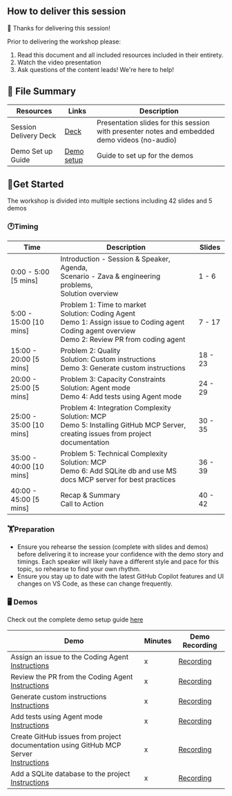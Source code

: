 ## How to deliver this session

🥇 Thanks for delivering this session!

Prior to delivering the workshop please:

1.  Read this document and all included resources included in their entirety.
2.  Watch the video presentation
3.  Ask questions of the content leads! We're here to help!


## 📁 File Summary

| Resources          | Links                            | Description |
|-------------------|----------------------------------|-------------------|
| Session Delivery Deck     |  [Deck](https://aka.ms/) | Presentation slides for this session with presenter notes and embedded demo videos (no-audio) |
| Demo Set up Guide     |  [Demo setup](./00-setup/demo-setup.md) | Guide to set up for the demos |


## 🚀Get Started

The workshop is divided into multiple sections including 42 slides and 5 demos

### 🕐Timing

| Time        | Description | Slides
--------------|------------- |-------------
0:00 - 5:00 [5 mins]  | Introduction - Session & Speaker, <br> Agenda, <br> Scenario - Zava & engineering problems, <br> Solution overview | 1 - 6
5:00 - 15:00 [10 mins]  | Problem 1: Time to market <br> Solution: Coding Agent <br> Demo 1: Assign issue to Coding agent <br> Coding agent overview <br> Demo 2: Review PR from coding agent | 7 - 17
15:00 - 20:00 [5 mins] | Problem 2: Quality <br> Solution: Custom instructions <br> Demo 3: Generate custom instructions | 18 - 23
20:00 - 25:00 [5 mins]  | Problem 3: Capacity Constraints <br> Solution: Agent mode <br> Demo 4: Add tests using Agent mode | 24 - 29
25:00 - 35:00 [10 mins]  | Problem 4: Integration Complexity <br> Solution: MCP <br> Demo 5: Installing GitHub MCP Server, creating issues from project documentation |30 - 35
35:00 - 40:00 [10 mins]  | Problem 5: Technical Complexity <br> Solution: MCP <br> Demo 6: Add SQLite db and use MS docs MCP server for best practices| 36 - 39
40:00 - 45:00 [5 mins]  | Recap & Summary <br> Call to Action | 40 - 42

### 🏋️Preparation

- Ensure you rehearse the session (complete with slides and demos) before delivering it to increase your confidence with the demo story and timings. Each speaker will likely have a different style and pace for this topic, so rehearse to find your own rhythm.
- Ensure you stay up to date with the latest GitHub Copilot features and UI changes on VS Code, as these can change frequently.


### 🖥️ Demos

Check out the complete demo setup guide [here](./00-setup/demo-setup.md)

| Demo        | Minutes | Demo Recording 
--------------|------------- | ---------------
Assign an issue to the Coding Agent <br> [Instructions](./01-coding-agent-assign-task/coding-agent-assign.md) | x | [Recording](https://aka.ms/AAxrxxv)
Review the PR from the Coding Agent <br> [Instructions](./02-coding-agent-pr-review/coding-agent-prreview.md)  | x | [Recording](https://aka.ms/AAxs5hy)
Generate custom instructions <br> [Instructions](./03-custom-instructions/custom-instructions.md)  | x | [Recording](https://aka.ms/AAxrxxu)
Add tests using Agent mode <br> [Instructions](./04-agent-mode-add-tests/add-tests-with-agent-mode.md)  | x | [Recording](https://aka.ms/AAxs5hv)
Create GitHub issues from project documentation using GitHub MCP Server <br> [Instructions](./05-gh-mcp-server/add-mcp.md) | x | [Recording](https://aka.ms/AAxs5hw)
Add a SQLite database to the project <br> [Instructions](./06-db-migration/add-sqldb.md)  | x | [Recording](https://aka.ms/AAxs5hx)

